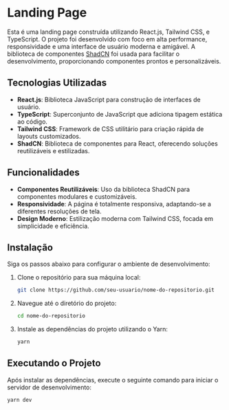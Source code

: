 # Landing Page

Esta é uma landing page construída utilizando React.js, Tailwind CSS, e TypeScript. O projeto foi desenvolvido com foco em alta performance, responsividade e uma interface de usuário moderna e amigável. A biblioteca de componentes [ShadCN](https://shadcn.dev/) foi usada para facilitar o desenvolvimento, proporcionando componentes prontos e personalizáveis.

## Tecnologias Utilizadas

- **React.js**: Biblioteca JavaScript para construção de interfaces de usuário.
- **TypeScript**: Superconjunto de JavaScript que adiciona tipagem estática ao código.
- **Tailwind CSS**: Framework de CSS utilitário para criação rápida de layouts customizados.
- **ShadCN**: Biblioteca de componentes para React, oferecendo soluções reutilizáveis e estilizadas.

## Funcionalidades

- **Componentes Reutilizáveis**: Uso da biblioteca ShadCN para componentes modulares e customizáveis.
- **Responsividade**: A página é totalmente responsiva, adaptando-se a diferentes resoluções de tela.
- **Design Moderno**: Estilização moderna com Tailwind CSS, focada em simplicidade e eficiência.

## Instalação

Siga os passos abaixo para configurar o ambiente de desenvolvimento:

1. Clone o repositório para sua máquina local:
    ```bash
    git clone https://github.com/seu-usuario/nome-do-repositorio.git
    ```

2. Navegue até o diretório do projeto:
    ```bash
    cd nome-do-repositorio
    ```

3. Instale as dependências do projeto utilizando o Yarn:
    ```bash
    yarn
    ```

## Executando o Projeto

Após instalar as dependências, execute o seguinte comando para iniciar o servidor de desenvolvimento:

```bash
yarn dev
